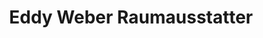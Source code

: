 ---
title: "Eddy Weber Raumausstatter"
url: /nuthetal/eddy-weber-raumausstatter/
shop: Raumausstattung
---